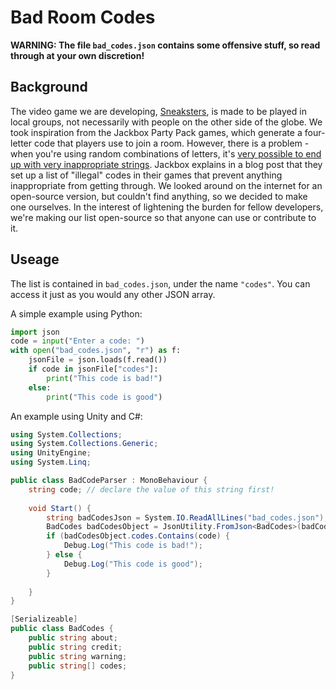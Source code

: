# Bad Room Codes
**WARNING: The file `bad_codes.json` contains some offensive stuff, so read through at your own discretion!**
## Background
The video game we are developing, [Sneaksters](https://www.reddit.com/r/Sneaksters), is made to be played in local groups, not necessarily with people on the other side of the globe. We took inspiration from the Jackbox Party Pack games, which generate a four-letter code that players use to join a room.
However, there is a problem - when you're using random combinations of letters, it's [very possible to end up with very inappropriate strings](https://jackboxgames.com/2014/11/11/room-censored-codes/). Jackbox explains in a blog post that they set up a list of "illegal" codes in their games that prevent anything inappropriate from getting through.
We looked around on the internet for an open-source version, but couldn't find anything, so we decided to make one ourselves. In the interest of lightening the burden for fellow developers, we're making our list open-source so that anyone can use or contribute to it.
## Useage
The list is contained in `bad_codes.json`, under the name `"codes"`. You can access it just as you would any other JSON array.

A simple example using Python:
```python
import json
code = input("Enter a code: ")
with open("bad_codes.json", "r") as f:
	jsonFile = json.loads(f.read())
	if code in jsonFile["codes"]:
		print("This code is bad!")
	else:
		print("This code is good")
```


An example using Unity and C#:
```csharp
using System.Collections;
using System.Collections.Generic;
using UnityEngine;
using System.Linq;

public class BadCodeParser : MonoBehaviour {
	string code; // declare the value of this string first!
	
	void Start() {
		string badCodesJson = System.IO.ReadAllLines("bad_codes.json");
		BadCodes badCodesObject = JsonUtility.FromJson<BadCodes>(badCodesJson);
		if (badCodesObject.codes.Contains(code) {
			Debug.Log("This code is bad!");
		} else {
			Debug.Log("This code is good");
		}
		
	}
}

[Serializeable]
public class BadCodes {
	public string about;
	public string credit;
	public string warning;
	public string[] codes;
}
```